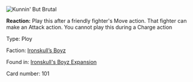 
![Kunnin' But Brutal](https://warhammerunderworlds.com/wp-content/uploads/sites/6/2017/12/101_ENG-Kunnin-But-Brutal.png)

<b>Reaction:</b> Play this after a friendly fighter's Move action. That fighter can make an Attack action. You cannot play this during a Charge action

Type: Ploy

Faction: [Ironskull’s Boyz](/factions/ironskulls-boyz.md)

Found in: [Ironskull's Boyz Expansion](/locations/ironskulls-boyz-expansion.md)

Card number: 101
